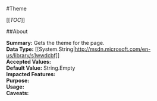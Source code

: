 #Theme

[[_TOC_]]

##About

**Summary:**  Gets the theme for the page.   
**Data Type:** [[System.String|http://msdn.microsoft.com/en-us/library/s1wwdcbf]]  
**Accepted Values:**   
**Default Value:** String.Empty  
**Impacted Features:**   
**Purpose:**   
**Usage:**   
**Caveats:**   

